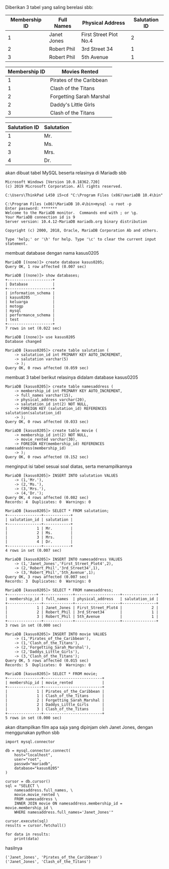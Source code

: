 Diberikan 3 tabel yang saling berelasi sbb:

Membership ID | Full Names | Physical Address | Salutation ID
--------------|------------|------------------|---------------
1 | Janet Jones | First Street Plot No.4 | 2
2 | Robert Phil | 3rd Street 34 | 1
3 | Robert Phil | 5th Avenue | 1

Membership ID | Movies Rented
--------------|--------------
1 | Pirates of the Caribbean
1 | Clash of the Titans
2 | Forgetting Sarah Marshal
2 | Daddy's Little Girls
3 | Clash of the Titans

Salutation ID | Salutation
--------------|-----------
1 | Mr.
2 | Ms.
3 | Mrs.
4 | Dr.

akan dibuat tabel MySQL beserta relasinya di Mariadb sbb

```
Microsoft Windows [Version 10.0.18362.720]
(c) 2019 Microsoft Corporation. All rights reserved.

C:\Users\ThinkPad L450 i5>cd "C:\Program Files (x86)\mariaDB 10.4\bin"

C:\Program Files (x86)\MariaDB 10.4\bin>mysql -u root -p
Enter password: *******
Welcome to the MariaDB monitor.  Commands end with ; or \g.
Your MariaDB connection id is 9
Server version: 10.4.12-MariaDB mariadb.org binary distribution

Copyright (c) 2000, 2018, Oracle, MariaDB Corporation Ab and others.

Type 'help;' or '\h' for help. Type '\c' to clear the current input statement.
```
membuat database dengan nama kasus0205
```
MariaDB [(none)]> create database kasus0205;
Query OK, 1 row affected (0.007 sec)

MariaDB [(none)]> show databases;
+--------------------+
| Database           |
+--------------------+
| information_schema |
| kasus0205          |
| keluarga           |
| motogp             |
| mysql              |
| performance_schema |
| test               |
+--------------------+
7 rows in set (0.022 sec)

MariaDB [(none)]> use kasus0205
Database changed

MariaDB [kasus0205]> create table salutation (
    -> salutation_id int PRIMARY KEY AUTO_INCREMENT,
    -> salutation varchar(5)
    -> );
Query OK, 0 rows affected (0.059 sec)
```
membuat 3 tabel berikut relasinya didalam database kasus0205
```
MariaDB [kasus0205]> create table namesaddress (
    -> membership_id int PRIMARY KEY AUTO_INCREMENT,
    -> full_names varchar(15),
    -> physical_address varchar(20),
    -> salutation_id int(2) NOT NULL,
    -> FOREIGN KEY (salutation_id) REFERENCES salutation(salutation_id)
    -> );
Query OK, 0 rows affected (0.033 sec)

MariaDB [kasus0205]> create table movie (
    -> membership_id int(2) NOT NULL,
    -> movie_rented varchar(30),
    -> FOREIGN KEY(membership_id) REFERENCES namesaddress(membership_id)
    -> );
Query OK, 0 rows affected (0.152 sec)
```
menginput isi tabel sesuai soal diatas, serta menampilkannya
```
MariaDB [kasus0205]> INSERT INTO salutation VALUES
    -> (1,'Mr.'),
    -> (2,'Ms.'),
    -> (3,'Mrs.'),
    -> (4,'Dr.');
Query OK, 4 rows affected (0.082 sec)
Records: 4  Duplicates: 0  Warnings: 0

MariaDB [kasus0205]> SELECT * FROM salutation;
+---------------+------------+
| salutation_id | salutation |
+---------------+------------+
|             1 | Mr.        |
|             2 | Ms.        |
|             3 | Mrs.       |
|             4 | Dr.        |
+---------------+------------+
4 rows in set (0.007 sec)

MariaDB [kasus0205]> INSERT INTO namesaddress VALUES
    -> (1,'Janet_Jones','First_Street_Plot4',2),
    -> (2,'Robert_Phil','3rd_Street34',1),
    -> (3,'Robert_Phil','5th_Avenue',1);
Query OK, 3 rows affected (0.007 sec)
Records: 3  Duplicates: 0  Warnings: 0

MariaDB [kasus0205]> SELECT * FROM namesaddress;
+---------------+-------------+--------------------+---------------+
| membership_id | full_names  | physical_address   | salutation_id |
+---------------+-------------+--------------------+---------------+
|             1 | Janet_Jones | First_Street_Plot4 |             2 |
|             2 | Robert_Phil | 3rd_Street34       |             1 |
|             3 | Robert_Phil | 5th_Avenue         |             1 |
+---------------+-------------+--------------------+---------------+
3 rows in set (0.000 sec)

MariaDB [kasus0205]> INSERT INTO movie VALUES
    -> (1,'Pirates_of_the_Caribbean'),
    -> (1,'Clash_of_the_Titans'),
    -> (2,'Forgetting_Sarah_Marshal'),
    -> (2,'Daddys_Little_Girls'),
    -> (3,'Clash_of_the_Titans');
Query OK, 5 rows affected (0.015 sec)
Records: 5  Duplicates: 0  Warnings: 0

MariaDB [kasus0205]> SELECT * FROM movie;
+---------------+--------------------------+
| membership_id | movie_rented             |
+---------------+--------------------------+
|             1 | Pirates_of_the_Caribbean |
|             1 | Clash_of_the_Titans      |
|             2 | Forgetting_Sarah_Marshal |
|             2 | Daddys_Little_Girls      |
|             3 | Clash_of_the_Titans      |
+---------------+--------------------------+
5 rows in set (0.000 sec)
```
akan ditampilkan film apa saja yang dipinjam oleh Janet Jones, dengan menggunakan python sbb
```
import mysql.connector

db = mysql.connector.connect(
    host="localhost",
    user="root",
    passwd="mariadb",
    database="kasus0205"
)

cursor = db.cursor()
sql = "SELECT \
    namesaddress.full_names, \
    movie.movie_rented \
    FROM namesaddress \
    INNER JOIN movie ON namesaddress.membership_id = movie.membership_id \
    WHERE namesaddress.full_names='Janet_Jones'"

cursor.execute(sql)
results = cursor.fetchall()

for data in results:
    print(data)
```
hasilnya
```
('Janet_Jones', 'Pirates_of_the_Caribbean')
('Janet_Jones', 'Clash_of_the_Titans')
```
